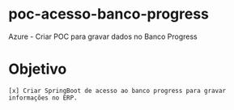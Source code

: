 # poc-acesso-banco-progress
Azure - Criar POC para gravar dados no Banco Progress

# Objetivo
    [x] Criar SpringBoot de acesso ao banco progress para gravar informações no ERP.
    
    